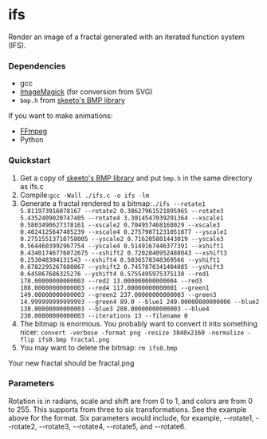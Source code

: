 # ifs
Render an image of a fractal generated with an iterated function system (IFS).

### Dependencies
* gcc 
* [ImageMagick](http://www.imagemagick.org/script/index.php) (for conversion from SVG)
* `bmp.h` from [skeeto's BMP library](https://github.com/skeeto/bmp)

If you want to make animations:
* [FFmpeg](https://ffmpeg.org/) 
* Python 

### Quickstart

1. Get a copy of [skeeto's BMP library](https://github.com/skeeto/bmp) and put `bmp.h` in the same directory as ifs.c
2. Compile:`gcc -Wall ./ifs.c -o ifs -lm`
2. Generate a fractal rendered to a bitmap:`./ifs --rotate1 5.811973916078167 --rotate2 0.38627961521895965 --rotate3 5.4352409020747405 --rotate4 3.3014547039291364 --xscale1 0.5803490627378161 --xscale2 0.704957468168029 --xscale3 0.4024125647405239 --xscale4 0.27579071231051877 --yscale1 0.27515513710758005 --yscale2 0.716205801443019 --yscale3 0.5644603992967754 --yscale4 0.5149167446377391 --xshift1 0.43401746776072675 --xshift2 0.7202840952488043 --xshift3 0.253048304131543 --xshift4 0.5036578348369566 --yshift1 0.6782295267680867 --yshift2 0.7457870341404085 --yshift3 0.645867686325276 --yshift4 0.5755495975375138 --red1 178.00000000000003 --red2 13.000000000000004 --red3 108.00000000000003 --red4 117.00000000000001 --green1 149.00000000000003 --green2 237.00000000000003 --green3 14.999999999999993 --green4 89.0 --blue1 249.00000000000006 --blue2 138.00000000000003 --blue3 208.00000000000003 --blue4 230.00000000000003 --iterations 13 --filename 0` 
3. The bitmap is enormous.  You probably want to convert it into something nicer: `convert -verbose -format png -resize 3840x2160 -normalize -flip ifs0.bmp fractal.png`
4. You may want to delete the bitmap: `rm ifs0.bmp`

Your new fractal should be fractal.png

### Parameters
Rotation is in radians, scale and shift are from 0 to 1, and colors are from 0 to 255.  This supports from three to six transformations.  See the example above for the format.  Six parameters would include, for example, --rotate1, --rotate2, --rotate3, --rotate4, --rotate5, and --rotate6.
